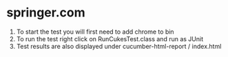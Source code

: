 springer.com
=====================

1) To start the test you will first need to add chrome to bin
2) To run the test right click on RunCukesTest.class and run as JUnit
3) Test results are also displayed under cucumber-html-report / index.html



